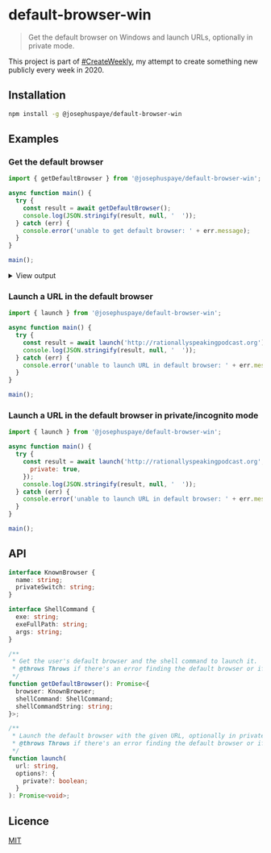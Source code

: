 # default-browser-win

> Get the default browser on Windows and launch URLs, optionally in private mode.

This project is part of [#CreateWeekly](https://twitter.com/JosephusPaye/status/1214853295023411200), my attempt to create something new publicly every week in 2020.

## Installation

```sh
npm install -g @josephuspaye/default-browser-win
```

## Examples

### Get the default browser

```js
import { getDefaultBrowser } from '@josephuspaye/default-browser-win';

async function main() {
  try {
    const result = await getDefaultBrowser();
    console.log(JSON.stringify(result, null, '  '));
  } catch (err) {
    console.error('unable to get default browser: ' + err.message);
  }
}

main();
```

<details>

<summary>View output</summary>

```json
{
  "browser": {
    "name": "Microsoft Edge",
    "privateSwitch": "-inprivate"
  },
  "shellCommand": {
    "exeFullPath": "C:\\Program Files (x86)\\Microsoft\\Edge\\Application\\msedge.exe",
    "exe": "msedge.exe",
    "args": "--single-argument %1"
  },
  "shellCommandString": "\"C:\\Program Files (x86)\\Microsoft\\Edge\\Application\\msedge.exe\" --single-argument %1"
}
```

</details>

### Launch a URL in the default browser

```js
import { launch } from '@josephuspaye/default-browser-win';

async function main() {
  try {
    const result = await launch('http://rationallyspeakingpodcast.org');
    console.log(JSON.stringify(result, null, '  '));
  } catch (err) {
    console.error('unable to launch URL in default browser: ' + err.message);
  }
}

main();
```

### Launch a URL in the default browser in private/incognito mode

```js
import { launch } from '@josephuspaye/default-browser-win';

async function main() {
  try {
    const result = await launch('http://rationallyspeakingpodcast.org', {
      private: true,
    });
    console.log(JSON.stringify(result, null, '  '));
  } catch (err) {
    console.error('unable to launch URL in default browser: ' + err.message);
  }
}

main();
```

## API

```ts
interface KnownBrowser {
  name: string;
  privateSwitch: string;
}

interface ShellCommand {
  exe: string;
  exeFullPath: string;
  args: string;
}

/**
 * Get the user's default browser and the shell command to launch it.
 * @throws Throws if there's an error finding the default browser or if no default browser is found
 */
function getDefaultBrowser(): Promise<{
  browser: KnownBrowser;
  shellCommand: ShellCommand;
  shellCommandString: string;
}>;

/**
 * Launch the default browser with the given URL, optionally in private/incognito mode.
 * @throws Throws if there's an error finding the default browser or if no default browser is found
 */
function launch(
  url: string,
  options?: {
    private?: boolean;
  }
): Promise<void>;
```

## Licence

[MIT](LICENCE)
